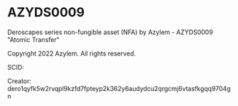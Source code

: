 # AZYDS0009
Deroscapes series non-fungible asset (NFA) by Azylem - AZYDS0009 "Atomic Transfer"

Copyright 2022 Azylem. All rights reserved.

SCID: 

Creator: dero1qyfk5w2rvqpl9kzfd7fpteyp2k362y6audydcu2qrgcmj6vtasfkgqq9704gn
